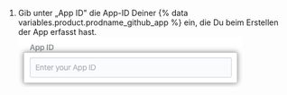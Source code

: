 1. Gib unter „App ID" die App-ID Deiner {% data variables.product.prodname_github_app %} ein, die Du beim Erstellen der App erfasst hast. ![Feld „App-ID"](/assets/images/help/insights/app-id.png)
